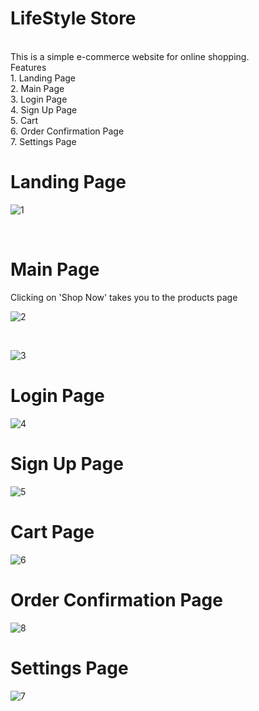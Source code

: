 # LifeStyle Store 
<br />
This is a simple e-commerce website for online shopping.<br />
Features
<br />
1. Landing Page<br />
2. Main Page<br />
3. Login Page<br />
4. Sign Up Page<br />
5. Cart<br />
6. Order Confirmation Page<br />
7. Settings Page
<br />

# Landing Page

![1](https://user-images.githubusercontent.com/66419712/102627026-9d3a0c80-416d-11eb-922e-ccd7e95155ac.png)

<br />

# Main Page
Clicking on 'Shop Now' takes you to the products page

![2](https://user-images.githubusercontent.com/66419712/102627032-9e6b3980-416d-11eb-8a34-9e944b13d58c.png)

<br />

![3](https://user-images.githubusercontent.com/66419712/102627034-9f03d000-416d-11eb-8e5d-5b43f9f38352.png)
<br />
# Login Page  

![4](https://user-images.githubusercontent.com/66419712/102627016-9ad7b280-416d-11eb-91e6-b6d02b526ffa.png)
<br />
# Sign Up Page

![5](https://user-images.githubusercontent.com/66419712/102627023-9c08df80-416d-11eb-9787-111362ad8e80.png)
<br />
# Cart Page

![6](https://user-images.githubusercontent.com/66419712/102627024-9ca17600-416d-11eb-8278-dcdf18f25b3c.png)
<br />
# Order Confirmation Page

![8](https://user-images.githubusercontent.com/66419712/102644714-4d683f00-4187-11eb-8278-d13dd37f74d4.png)
<br />
# Settings Page

![7](https://user-images.githubusercontent.com/66419712/102627025-9d3a0c80-416d-11eb-99a3-5cf2ca74b040.png)

